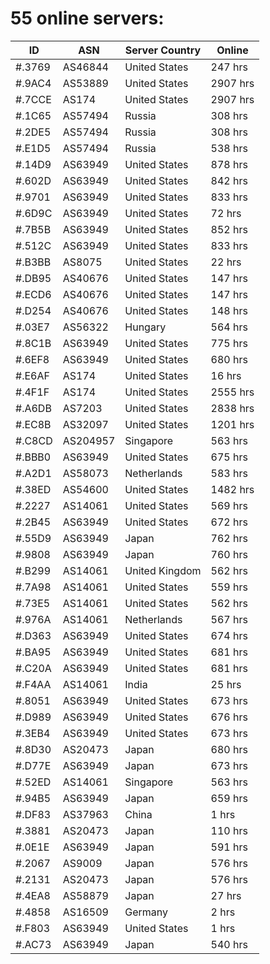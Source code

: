# 55 online servers:

| ID | ASN | Server Country | Online |
| ------ | ------ | ------ | ------ |
| #.3769 | AS46844 | United States | 247 hrs |
| #.9AC4 | AS53889 | United States | 2907 hrs |
| #.7CCE | AS174 | United States | 2907 hrs |
| #.1C65 | AS57494 | Russia | 308 hrs |
| #.2DE5 | AS57494 | Russia | 308 hrs |
| #.E1D5 | AS57494 | Russia | 538 hrs |
| #.14D9 | AS63949 | United States | 878 hrs |
| #.602D | AS63949 | United States | 842 hrs |
| #.9701 | AS63949 | United States | 833 hrs |
| #.6D9C | AS63949 | United States | 72 hrs |
| #.7B5B | AS63949 | United States | 852 hrs |
| #.512C | AS63949 | United States | 833 hrs |
| #.B3BB | AS8075 | United States | 22 hrs |
| #.DB95 | AS40676 | United States | 147 hrs |
| #.ECD6 | AS40676 | United States | 147 hrs |
| #.D254 | AS40676 | United States | 148 hrs |
| #.03E7 | AS56322 | Hungary | 564 hrs |
| #.8C1B | AS63949 | United States | 775 hrs |
| #.6EF8 | AS63949 | United States | 680 hrs |
| #.E6AF | AS174 | United States | 16 hrs |
| #.4F1F | AS174 | United States | 2555 hrs |
| #.A6DB | AS7203 | United States | 2838 hrs |
| #.EC8B | AS32097 | United States | 1201 hrs |
| #.C8CD | AS204957 | Singapore | 563 hrs |
| #.BBB0 | AS63949 | United States | 675 hrs |
| #.A2D1 | AS58073 | Netherlands | 583 hrs |
| #.38ED | AS54600 | United States | 1482 hrs |
| #.2227 | AS14061 | United States | 569 hrs |
| #.2B45 | AS63949 | United States | 672 hrs |
| #.55D9 | AS63949 | Japan | 762 hrs |
| #.9808 | AS63949 | Japan | 760 hrs |
| #.B299 | AS14061 | United Kingdom | 562 hrs |
| #.7A98 | AS14061 | United States | 559 hrs |
| #.73E5 | AS14061 | United States | 562 hrs |
| #.976A | AS14061 | Netherlands | 567 hrs |
| #.D363 | AS63949 | United States | 674 hrs |
| #.BA95 | AS63949 | United States | 681 hrs |
| #.C20A | AS63949 | United States | 681 hrs |
| #.F4AA | AS14061 | India | 25 hrs |
| #.8051 | AS63949 | United States | 673 hrs |
| #.D989 | AS63949 | United States | 676 hrs |
| #.3EB4 | AS63949 | United States | 673 hrs |
| #.8D30 | AS20473 | Japan | 680 hrs |
| #.D77E | AS63949 | Japan | 673 hrs |
| #.52ED | AS14061 | Singapore | 563 hrs |
| #.94B5 | AS63949 | Japan | 659 hrs |
| #.DF83 | AS37963 | China | 1 hrs |
| #.3881 | AS20473 | Japan | 110 hrs |
| #.0E1E | AS63949 | Japan | 591 hrs |
| #.2067 | AS9009 | Japan | 576 hrs |
| #.2131 | AS20473 | Japan | 576 hrs |
| #.4EA8 | AS58879 | Japan | 27 hrs |
| #.4858 | AS16509 | Germany | 2 hrs |
| #.F803 | AS63949 | United States | 1 hrs |
| #.AC73 | AS63949 | Japan | 540 hrs |

